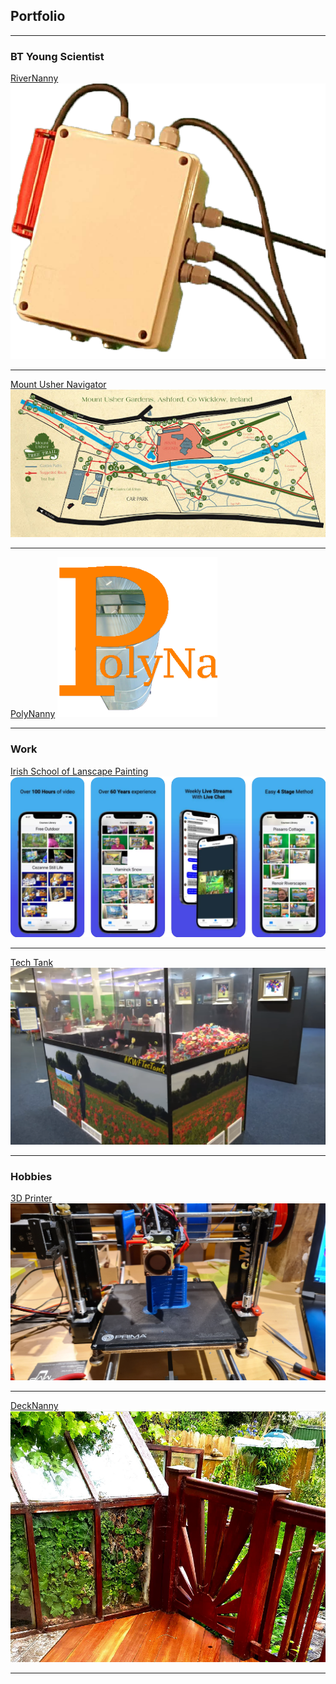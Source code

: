 ## Portfolio

---

### BT Young Scientist

[RiverNanny](/pdf/riverNanny.pdf)
<img src="images/riverNanny.jpg?raw=true"/>

---
[Mount Usher Navigator](/mountUsherNavigator)
<img src="images/mountUsherNavigator.jpg?raw=true"/>

---
[PolyNanny](/polyNanny)
<img src="images/polyNanny.jpg?raw=true"/>

---

### Work

[Irish School of Lanscape Painting](/isolp)
<img src="images/isolp.jpg?raw=true"/>

---

[Tech Tank](/techTank)
<img src="images/techTank.jpg?raw=true"/>

---

### Hobbies

[3D Printer](/3dPrinter)
<img src="images/3dPrinter.jpg?raw=true"/>

---
[DeckNanny](/deckNanny)
<img src="images/deckNanny.jpg?raw=true"/>

---

